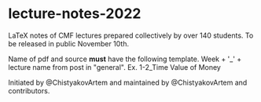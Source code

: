 # lecture-notes-2022
LaTeX notes of CMF lectures prepared collectively by over 140 students. To be released in public November 10th.

Name of pdf and source **must** have the following template.
Week + '_' + lecture name from post in "general".
Ex.
1-2_Time Value of Money

Initiated by @ChistyakovArtem and maintained by @ChistyakovArtem and contributors. 
